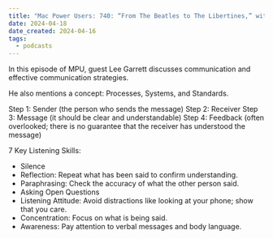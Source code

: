 ```yaml
---
title: "Mac Power Users: 740: “From The Beatles to The Libertines,” with Lee Garrett"
date: 2024-04-18
date_created: 2024-04-16 
tags:
  - podcasts
---
```


In this episode of MPU, guest Lee Garrett discusses communication and effective communication strategies.

He also mentions a concept: Processes, Systems, and Standards.

Step 1: Sender (the person who sends the message)
Step 2: Receiver
Step 3: Message (it should be clear and understandable)
Step 4: Feedback (often overlooked; there is no guarantee that the receiver has understood the message)

7 Key Listening Skills:

* Silence
* Reflection: Repeat what has been said to confirm understanding.
* Paraphrasing: Check the accuracy of what the other person said.
* Asking Open Questions
* Listening Attitude: Avoid distractions like looking at your phone; show that you care.
* Concentration: Focus on what is being said.
* Awareness: Pay attention to verbal messages and body language.
